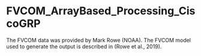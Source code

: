 # FVCOM_ArrayBased_Processing_CiscoGRP
The FVCOM data was provided by Mark Rowe (NOAA). The FVCOM model used to generate the output is described in (Rowe et al., 2019).
